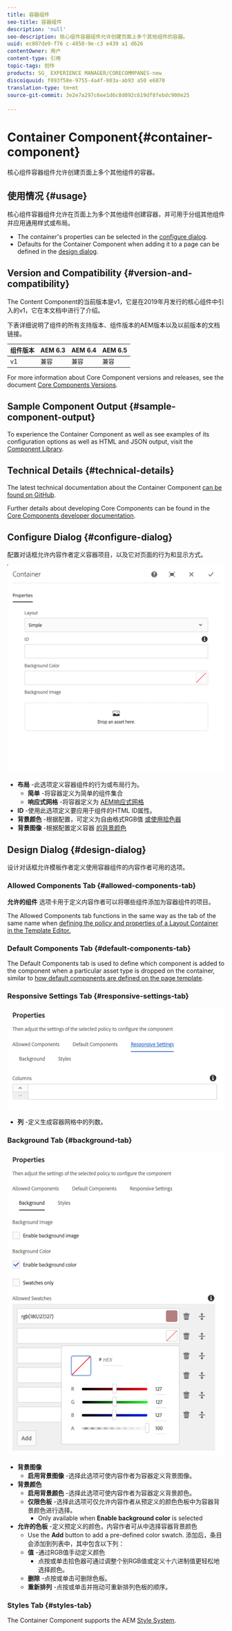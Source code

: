```yaml
---
title: 容器组件
seo-title: 容器组件
description: 'null'
seo-description: 核心组件容器组件允许创建页面上多个其他组件的容器。
uuid: ec807de9-f76 c-4850-9e-c3 e439 a1 d626
contentOwner: 用户
content-type: 引用
topic-tags: 创作
products: SG_ EXPERIENCE MANAGER/CORECOMMPANES-new
discoiquuid: f093f58e-9755-4a4f-803a-ab93 a50 e6870
translation-type: tm+mt
source-git-commit: 3e2e7a297c6ee1d6c8d092c619df8febdc900e25

---
```



# Container Component{#container-component}

核心组件容器组件允许创建页面上多个其他组件的容器。

## 使用情况 {#usage}

核心组件容器组件允许在页面上为多个其他组件创建容器，并可用于分组其他组件并应用通用样式或布局。

* The container&#39;s properties can be selected in the [configure dialog](#configure-dialog).
* Defaults for the Container Component when adding it to a page can be defined in the [design dialog](#design-dialog).

## Version and Compatibility {#version-and-compatibility}

The Content Component的当前版本是v1，它是在2019年月发行的核心组件中引入的v1，它在本文档中进行了介绍。

下表详细说明了组件的所有支持版本、组件版本的AEM版本以及以前版本的文档链接。

| 组件版本 | AEM 6.3 | AEM 6.4 | AEM 6.5 |
|--- |--- |--- |---|
| v1 | 兼容 | 兼容 | 兼容 |

For more information about Core Component versions and releases, see the document [Core Components Versions](versions.md).

## Sample Component Output {#sample-component-output}

To experience the Container Component as well as see examples of its configuration options as well as HTML and JSON output, visit the [Component Library](http://opensource.adobe.com/aem-core-wcm-components/library/container.html).

## Technical Details {#technical-details}

The latest technical documentation about the Container Component [can be found on GitHub](https://github.com/adobe/aem-core-wcm-components/tree/master/content/src/content/jcr_root/apps/core/wcm/components/container/v1/container).

Further details about developing Core Components can be found in the [Core Components developer documentation](developing.md).

## Configure Dialog {#configure-dialog}

配置对话框允许内容作者定义容器项目，以及它对页面的行为和显示方式。

![](assets/screen-shot-2019-06-21-13.59.26.png)

* **布局** -此选项定义容器组件的行为或布局行为。
   * **简单** -将容器定义为简单的组件集合
   * **响应式网格** -将容器定义为 [AEM响应式网格](https://helpx.adobe.com/experience-manager/6-5/sites/authoring/using/responsive-layout.html)
* **ID** -使用此选项定义要应用于组件的HTML ID属性。
* **背景颜色** -根据配置，可定义为自由格式RGB值 [或使用拾色器](#background-tab)
* **背景图像** -根据配置定义容器 [的背景颜色](#background-tab)

## Design Dialog {#design-dialog}

设计对话框允许模板作者定义使用容器组件的内容作者可用的选项。

### Allowed Components Tab {#allowed-components-tab}

**允许的组件** 选项卡用于定义内容作者可以将哪些组件添加为容器组件的项目。

The Allowed Components tab functions in the same way as the tab of the same name when [defining the policy and properties of a Layout Container in the Template Editor.](https://helpx.adobe.com/experience-manager/6-5/sites/authoring/using/templates.html)

### Default Components Tab {#default-components-tab}

The Default Components tab is used to define which component is added to the component when a particular asset type is dropped on the container, similar to [how default components are defined on the page template](https://helpx.adobe.com/experience-manager/6-5/sites/authoring/using/templates.html#EditingTemplatesTemplateAuthors).

### Responsive Settings Tab {#responsive-settings-tab}

![](assets/screen-shot-2019-06-21-09.33.03.png)

* **列** -定义生成容器网格中的列数。

### Background Tab {#background-tab}

![](assets/screen-shot-2019-06-21-09.42.42.png)

* **背景图像**
   * **启用背景图像** -选择此选项可使内容作者为容器定义背景图像。
* **背景颜色**
   * **启用背景颜色** -选择此选项可使内容作者为容器定义背景颜色。
   * **仅限色板** -选择此选项可仅允许内容作者从预定义的颜色色板中为容器背景颜色进行选择。
      * Only available when **Enable background color** is selected
* **允许的色板** -定义预定义的颜色，内容作者可从中选择容器背景颜色
   * Use the **Add** button to add a pre-defined color swatch. 添加后，条目会添加到列表中，其中包含以下列：
   * **值** -通过RGB值手动定义颜色
      * 点按或单击拾色器可通过调整个别RGB值或定义十六进制值更轻松地选择颜色。
   * **删除** -点按或单击可删除色板。
   * **重新排列** -点按或单击并拖动可重新排列色板的顺序。

### Styles Tab {#styles-tab}

The Container Component supports the AEM [Style System](authoring.md#component-styling).
